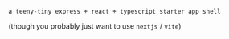 `a teeny-tiny express + react + typescript starter app shell`

(though you probably just want to use `nextjs` / `vite`)
